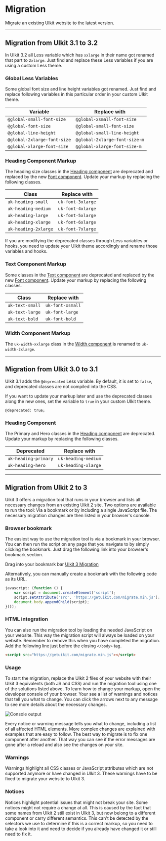 # Migration

<p class="uk-text-lead">Migrate an existing UIkit website to the latest version.</p>

***

## Migration from UIkit 3.1 to 3.2

In UIkit 3.2 all Less variable which has `xxlarge` in their name got renamed that part to `2xlarge`. Just find and replace these Less variables if you are using a custom Less theme.

### Global Less Variables

Some global font size and line height variables got renamed. Just find and replace following variables in this particular order in your custom UIkit theme.

| Variable                    | Replace with                  |
| --------------------------- | ----------------------------- |
| `@global-small-font-size `  | `@global-xsmall-font-size`    |
| `@global-font-size`         | `@global-small-font-size`     |
| `@global-line-height`       | `@global-small-line-height`   |
| `@global-2xlarge-font-size` | `@global-2xlarge-font-size-m` |
| `@global-xlarge-font-size`  | `@global-xlarge-font-size-m`  |

### Heading Component Markup

The heading size classes in the [Heading component](heading) are deprecated and replaced by the new [Font component](font#size-modifiers). Update your markup by replacing the following classes.

| Class                | Replace with      |
| -------------------- | ----------------- |
| `uk-heading-small`   | `uk-font-3xlarge` |
| `uk-heading-medium`  | `uk-font-4xlarge` |
| `uk-heading-large`   | `uk-font-5xlarge` |
| `uk-heading-xlarge`  | `uk-font-6xlarge` |
| `uk-heading-2xlarge` | `uk-font-7xlarge` |

If you are modifying the deprecated classes through Less variables or hooks, you need to update your UIkit theme accordingly and rename those variables and hooks.

### Text Component Markup

Some classes in the [Text component](text) are deprecated and replaced by the new [Font component](font#size-modifiers). Update your markup by replacing the following classes.

| Class           | Replace with     |
| --------------- | ---------------- |
| `uk-text-small` | `uk-font-xsmall` |
| `uk-text-large` | `uk-font-large`  |
| `uk-text-bold`  | `uk-font-bold`   |

### Width Component Markup

The `uk-width-xxlarge` class in the [Width component](text) is renamed to `uk-width-2xlarge`.

***

## Migration from UIkit 3.0 to 3.1

UIkit 3.1 adds the `@deprecated` Less variable. By default, it is set to `false`, and deprecated classes are not compiled into the CSS. 

If you want to update your markup later and use the deprecated classes along the new ones, set the variable to `true` in your custom UIkit theme.

```
@deprecated: true;
```

### Heading Component

The Primary and Hero classes in the [Heading component](heading) are deprecated. Update your markup by replacing the following classes.

| Deprecated           | Replace with        |
| -------------------- | ------------------- |
| `uk-heading-primary` | `uk-heading-medium` |
| `uk-heading-hero`    | `uk-heading-xlarge` |

***

## Migration from UIkit 2 to 3

Uikit 3 offers a migration tool that runs in your browser and lists all necessary changes from an existing Uikit 2 site. Two options are available to run the tool: Via a bookmark or by including a single JavaScript file. The necessary migration changes are then listed in your browser's console.

### Browser bookmark

The easiest way to use the migration tool is via a bookmark in your browser. You can then run the script on any page that you navigate to by simply clicking the bookmark. Just drag the following link into your browser's bookmark section.

Drag into your bookmark bar <span uk-icon="icon: arrow-right"></span> <a class="uk-button uk-button-primary" href="javascript: (function () { var script = document.createElement('script'); script.setAttribute('src', 'https://getuikit.com/migrate.min.js'); document.body.appendChild(script); }());">UIkit 3 Migration</a>

Alternatively, you can manually create a bookmark with the following code as its URL.

```js
javascript: (function () {
    var script = document.createElement('script');
    script.setAttribute('src', 'https://getuikit.com/migrate.min.js');
    document.body.appendChild(script);
}());
```

### HTML integration

You can also run the migration tool by loading the needed JavaScript on your website. This way the migration script will always be loaded on your website. Remember to remove this when you have completed the migration. Add the following line just before the closing `</body>` tag.

```html
<script src="https://getuikit.com/migrate.min.js"></script>
```

### Usage

To start the migration, replace the UIkit 2 files of your website with their UIkit 3 equivalents (both JS and CSS) and run the migration tool using one of the solutions listed above. To learn how to change your markup, open the developer console of your browser. Your see a list of warnings and notices that tell you what to change. You can click the arrows next to any message to see more details about the necessary changes.

![Console output](images/migration-console.gif)

Every notice or warning message tells you what to change, including a list of all affected HTML elements. More complex changes are explained with examples that are easy to follow. The best way to migrate is to fix one component after another. That way you can see if the error messages are gone after a reload and also see the changes on your site.

### Warnings

Warnings highlight all CSS classes or JavaScript attributes which are not supported anymore or have changed in UIkit 3. These warnings have to be fixed to migrate your website to UIkit 3.

### Notices

Notices highlight potential issues that might not break your site. Some notices might not require a change at all. This is caused by the fact that some names from UIkit 2 still exist in UIkit 3, but now belong to a different component or carry different semantics. This can't be detected by the selectors we use to determine if this is a correct markup, so you need to take a look into it and need to decide if you already have changed it or still need to fix it.
